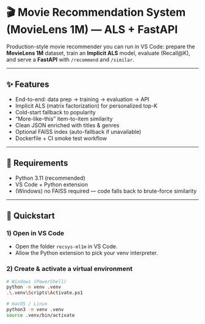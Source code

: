 # 🎬 Movie Recommendation System (MovieLens 1M) — ALS + FastAPI

Production-style movie recommender you can run in VS Code: prepare the **MovieLens 1M** dataset, train an **Implicit ALS** model, evaluate (Recall@K), and serve a **FastAPI** with `/recommend` and `/similar`.

---

## ✨ Features
- End-to-end: data prep → training → evaluation → API
- Implicit ALS (matrix factorization) for personalized top-K
- Cold-start fallback to popularity
- “More-like-this” item-to-item similarity
- Clean JSON enriched with titles & genres
- Optional FAISS index (auto-fallback if unavailable)
- Dockerfile + CI smoke test workflow

---

## 🧰 Requirements
- Python 3.11 (recommended)
- VS Code + Python extension
- (Windows) no FAISS required — code falls back to brute-force similarity

---

## 🚀 Quickstart

### 1) Open in VS Code
- Open the folder `recsys-ml1m` in VS Code.
- Allow the Python extension to pick your venv interpreter.

### 2) Create & activate a virtual environment
```bash
# Windows (PowerShell)
python -m venv .venv
.\.venv\Scripts\Activate.ps1

# macOS / Linux
python3 -m venv .venv
source .venv/bin/activate
